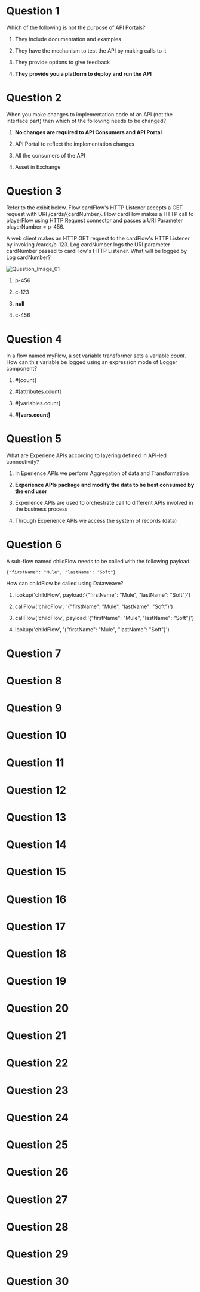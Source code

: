 # Question 1

Which of the following is not the purpose of API Portals?

1. They include documentation and examples

2. They have the mechanism to test the API by making calls to it

3. They provide options to give feedback

4. **They provide you a platform to deploy and run the API**

# Question 2

When you make changes to implementation code of an API (not the interface part) then which of the following needs to be changed?

1. **No changes are required to API Consumers and API Portal**

2. API Portal to reflect the implementation changes

3. All the consumers of the API

4. Asset in Exchange

# Question 3

Refer to the exibit below. Flow cardFlow's HTTP Listener accepts a GET request with URI /cards/{cardNumber}. Flow cardFlow makes a HTTP call to playerFlow using HTTP Request connector and passes a URI Parameter playerNumber = p-456.

A web client makes an HTTP GET request to the cardFlow's HTTP Listener by invoking /cards/c-123. Log cardNumber logs the URI parameter cardNumber passed to cardFlow's HTTP Listener. What will be logged by Log cardNumber?

![Question_Image_01](./Image_01.PNG)

1. p-456

2. c-123

3. **null**

4. c-456

# Question 4

In a flow named myFlow, a set variable transformer sets a variable *count*. How can this variable be logged using an expression mode of Logger component?

1. #[count]

2. #[attributes.count]

3. #[variables.count]

4. **#[vars.count]**

# Question 5

What are Experiene APIs according to layering defined in API-led connectivity?

1. In Eperience APIs we perform Aggregation of data and Transformation

2. **Experience APIs package and modify the data to be best consumed by the end user**

3. Experience APIs are used to orchestrate call to different APIs involved in the business process

4. Through Experience APIs we access the system of records (data)

# Question 6

A sub-flow named childFlow needs to be called with the following payload:

`{"firstName": "Mule", "lastName": "Soft"}`

How can childFlow be called using Dataweave?

1. lookup('childFlow', payload:'{"firstName": "Mule", "lastName": "Soft"}')

2. callFlow('childFlow', '{"firstName": "Mule", "lastName": "Soft"}')

3. callFlow('childFlow', payload:'{"firstName": "Mule", "lastName": "Soft"}')

4. lookup('childFlow', '{"firstName": "Mule", "lastName": "Soft"}')

# Question 7

# Question 8

# Question 9

# Question 10

# Question 11

# Question 12

# Question 13 

# Question 14

# Question 15

# Question 16

# Question 17

# Question 18

# Question 19

# Question 20

# Question 21

# Question 22

# Question 23

# Question 24

# Question 25

# Question 26

# Question 27

# Question 28

# Question 29

# Question 30

